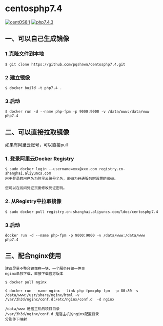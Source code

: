 # centosphp7.4


[![centOS8.1](https://img.shields.io/badge/centOS-8.1-green.svg)]()
[![php7.4.3](https://img.shields.io/badge/php-7.4.3-blue.svg)]()



## 一、可以自己生成镜像

### 1.克隆文件到本地
    $ git clone https://github.com/pqshawn/centosphp7.4.git

### 2.建立镜像

    $ docker build -t php7.4 .

### 3.启动

    $ docker run -d --name php-fpm -p 9000:9000 -v /data/www:/data/www  php7.4


## 二、可以直接拉取镜像
如果有阿里云账号，可以直接pull

### 1. 登录阿里云Docker Registry
    $ sudo docker login --username=xxx@xxx.com registry.cn-shanghai.aliyuncs.com
    用于登录的用户名为阿里云账号全名，密码为开通服务时设置的密码。

    您可以在访问凭证页面修改凭证密码。

### 2. 从Registry中拉取镜像
    $ sudo docker pull registry.cn-shanghai.aliyuncs.com/ldos/centosphp7.4


### 3.启动
    docker run -d --name php-fpm -p 9000:9000 -v /data/www:/data/www  php7.4

## 三、配合nginx使用
    建议尽量不整合镜像在一块，一个服务只做一件事
    nginx单独下载，直接下载官方版本

    $ docker pull nginx

    $ docker run --name nginx --link php-fpm:php-fpm  -p 80:80 -v /data/www:/usr/share/nginx/html -v /var/3h3d/nginx/conf.d:/etc/nginx/conf.d  -d nginx

    /data/www 是宿主机的项目目录
    /var/3h3d/nginx/conf.d 是宿主机的nginx配置目录
    分别作下映射
